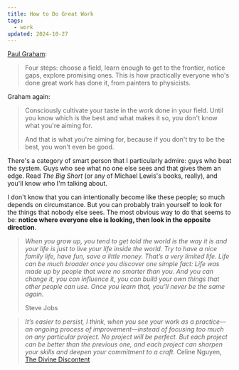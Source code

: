 ```yaml
---
title: How to Do Great Work
tags:
  - work
updated: 2024-10-27
---
```

[Paul Graham](https://paulgraham.com/greatwork.html#f1n):

> Four steps: choose a field, learn enough to get to the frontier, notice gaps, explore promising ones. This is how practically everyone who's done great work has done it, from painters to physicists.

Graham again:

> Consciously cultivate your taste in the work done in your field. Until you know which is the best and what makes it so, you don't know what you're aiming for.
> 
> And that is what you're aiming for, because if you don't try to be the best, you won't even be good.

There's a category of smart person that I particularly admire: guys who beat the system. Guys who see what no one else sees and that gives them an edge. Read *The Big Short* (or any of Michael Lewis's books, really), and you'll know who I'm talking about.

I don't know that you can intentionally become like these people; so much depends on circumstance. But you can probably train yourself to look for the things that nobody else sees. The most obvious way to do that seems to be: **notice where everyone else is looking, then look in the opposite direction**.

> *When you grow up, you tend to get told the world is the way it is and your life is just to live your life inside the world. Try to have a nice family life, have fun, save a little money. That’s a very limited life. Life can be much broader once you discover one simple fact: Life was made up by people that were no smarter than you. And you can change it, you can influence it, you can build your own things that other people can use. Once you learn that, you’ll never be the same again.*
> 
> Steve Jobs

> *It’s easier to persist, I think, when you see your work as a practice—an ongoing process of improvement—instead of focusing too much on any particular project. No project will be perfect. But each project can be better than the previous one, and each project can sharpen your skills and deepen your commitment to a craft.*
> Celine Nguyen, [The Divine Discontent](https://www.personalcanon.com/p/the-divine-discontent?r=1ko6ty&utm_campaign=post&utm_medium=web)